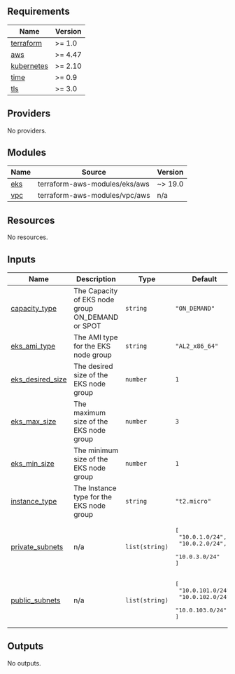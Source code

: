 ## Requirements

| Name | Version |
|------|---------|
| <a name="requirement_terraform"></a> [terraform](#requirement\_terraform) | >= 1.0 |
| <a name="requirement_aws"></a> [aws](#requirement\_aws) | >= 4.47 |
| <a name="requirement_kubernetes"></a> [kubernetes](#requirement\_kubernetes) | >= 2.10 |
| <a name="requirement_time"></a> [time](#requirement\_time) | >= 0.9 |
| <a name="requirement_tls"></a> [tls](#requirement\_tls) | >= 3.0 |

## Providers

No providers.

## Modules

| Name | Source | Version |
|------|--------|---------|
| <a name="module_eks"></a> [eks](#module\_eks) | terraform-aws-modules/eks/aws | ~> 19.0 |
| <a name="module_vpc"></a> [vpc](#module\_vpc) | terraform-aws-modules/vpc/aws | n/a |

## Resources

No resources.

## Inputs

| Name | Description | Type | Default | Required |
|------|-------------|------|---------|:--------:|
| <a name="input_capacity_type"></a> [capacity\_type](#input\_capacity\_type) | The Capacity of EKS node group ON\_DEMAND or SPOT | `string` | `"ON_DEMAND"` | no |
| <a name="input_eks_ami_type"></a> [eks\_ami\_type](#input\_eks\_ami\_type) | The AMI type for the EKS node group | `string` | `"AL2_x86_64"` | no |
| <a name="input_eks_desired_size"></a> [eks\_desired\_size](#input\_eks\_desired\_size) | The desired size of the EKS node group | `number` | `1` | no |
| <a name="input_eks_max_size"></a> [eks\_max\_size](#input\_eks\_max\_size) | The maximum size of the EKS node group | `number` | `3` | no |
| <a name="input_eks_min_size"></a> [eks\_min\_size](#input\_eks\_min\_size) | The minimum size of the EKS node group | `number` | `1` | no |
| <a name="input_instance_type"></a> [instance\_type](#input\_instance\_type) | The Instance type for the EKS node group | `string` | `"t2.micro"` | no |
| <a name="input_private_subnets"></a> [private\_subnets](#input\_private\_subnets) | n/a | `list(string)` | <pre>[<br>  "10.0.1.0/24",<br>  "10.0.2.0/24",<br>  "10.0.3.0/24"<br>]</pre> | no |
| <a name="input_public_subnets"></a> [public\_subnets](#input\_public\_subnets) | n/a | `list(string)` | <pre>[<br>  "10.0.101.0/24",<br>  "10.0.102.0/24",<br>  "10.0.103.0/24"<br>]</pre> | no |

## Outputs

No outputs.
